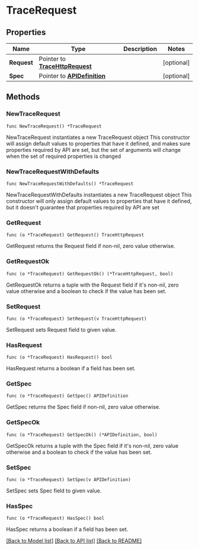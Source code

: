 # TraceRequest

## Properties

Name | Type | Description | Notes
------------ | ------------- | ------------- | -------------
**Request** | Pointer to [**TraceHttpRequest**](TraceHttpRequest.md) |  | [optional] 
**Spec** | Pointer to [**APIDefinition**](APIDefinition.md) |  | [optional] 

## Methods

### NewTraceRequest

`func NewTraceRequest() *TraceRequest`

NewTraceRequest instantiates a new TraceRequest object
This constructor will assign default values to properties that have it defined,
and makes sure properties required by API are set, but the set of arguments
will change when the set of required properties is changed

### NewTraceRequestWithDefaults

`func NewTraceRequestWithDefaults() *TraceRequest`

NewTraceRequestWithDefaults instantiates a new TraceRequest object
This constructor will only assign default values to properties that have it defined,
but it doesn't guarantee that properties required by API are set

### GetRequest

`func (o *TraceRequest) GetRequest() TraceHttpRequest`

GetRequest returns the Request field if non-nil, zero value otherwise.

### GetRequestOk

`func (o *TraceRequest) GetRequestOk() (*TraceHttpRequest, bool)`

GetRequestOk returns a tuple with the Request field if it's non-nil, zero value otherwise
and a boolean to check if the value has been set.

### SetRequest

`func (o *TraceRequest) SetRequest(v TraceHttpRequest)`

SetRequest sets Request field to given value.

### HasRequest

`func (o *TraceRequest) HasRequest() bool`

HasRequest returns a boolean if a field has been set.

### GetSpec

`func (o *TraceRequest) GetSpec() APIDefinition`

GetSpec returns the Spec field if non-nil, zero value otherwise.

### GetSpecOk

`func (o *TraceRequest) GetSpecOk() (*APIDefinition, bool)`

GetSpecOk returns a tuple with the Spec field if it's non-nil, zero value otherwise
and a boolean to check if the value has been set.

### SetSpec

`func (o *TraceRequest) SetSpec(v APIDefinition)`

SetSpec sets Spec field to given value.

### HasSpec

`func (o *TraceRequest) HasSpec() bool`

HasSpec returns a boolean if a field has been set.


[[Back to Model list]](../README.md#documentation-for-models) [[Back to API list]](../README.md#documentation-for-api-endpoints) [[Back to README]](../README.md)


